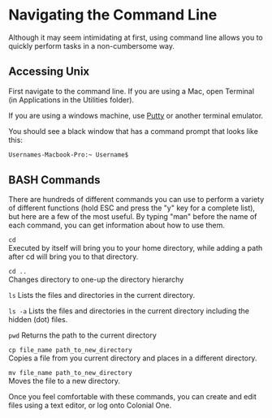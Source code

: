 # Navigating the Command Line
Although it may seem intimidating at first, using command line allows you to quickly perform tasks in a non-cumbersome way.

## Accessing Unix

First navigate to the command line. If you are using a Mac, open Terminal (in Applications in the Utilities folder).

If you are using a windows machine, use [Putty](https://www.chiark.greenend.org.uk/~sgtatham/putty/latest.html) or another terminal emulator.

You should see a black window that has a command prompt that looks like this:

```bash
Usernames-Macbook-Pro:~ Username$
```
## BASH Commands

There are hundreds of different commands you can use to perform a variety of different functions (hold ESC and press the "y" key for a complete list), but here are a few of the most useful. By typing "man" before the name of each command, you can get information about how to use them.

`cd`  
Executed by itself will bring you to your home directory, while adding a path after cd will bring you to that directory.  

`cd ..`  
Changes directory to one-up the directory hierarchy  

`ls`
Lists the files and directories in the current directory.

`ls -a`
Lists the files and directories in the current directory including the hidden (dot) files.

`pwd`
Returns the path to the current directory

`cp file_name path_to_new_directory`  
Copies a file from you current directory and places in a different directory.  

`mv file_name path_to_new_directory`  
Moves the file to a new directory.  

Once you feel comfortable with these commands, you can create and edit files using a text editor, or log onto Colonial One.
